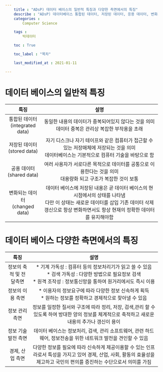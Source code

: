 ```yaml
---
    title : "ADsP) 데이터 베이스의 일반적 특징과 다양한 측면에서의 특징"
    describe : "ADsP) 데이터베이스 통합된 데이터, 저장된 데이터, 응용 데이터, 변화되는 데이터, 기계 가독성, 검색 가독성, 원격 조작성, 정보의 이용측면, 정보 관리측면, 정보 기술 발전 측면, 경제 산업 측면"
    categories : 
        Computer Science   

    tags :
        빅데이터

    toc : True

    toc_label : "목차"        

    last_modified_at : 2021-01-11

---
```

# 데이터 베이스의 일반적 특징

| 특징  | 설명 |
|:---------:|:---------:|
| 통합된 데이터 <br/>(integrated data)|동일한 내용의 데이터가 중복되어있지 않다는 것을 의미 <br/> 데이터 중복은 관리상 복잡한 부작용을 초래|
| 저장된 데이터 <br/>(stored data)| 자기 디스크나 자기 테이프와 같은 컴퓨터가 접근할 수 있는 저장매체에 저장되는 것을 의미 <br/> 데이터베이스는 기본적으로 컴퓨터 기술을 바탕으로 함|
| 공용 데이터 <br/>(shared data)| 여러 사용자가 서로다른 목적으로 데이터를 공통으로 이용한다는 것을 의미 <br/> 대용량화 되고 구조가 복잡한 것이 보통 |
| 변화되는 데이터 <br/>(changed data)| 데이터 베이스에 저장된 내용은 곧 데이터 베이스의 현 시점에서의 상태를 나타냄 <br/> 다만 이 상태는 새로운 데이터를 삽입 기존 데이터 삭제 갱신으로 항상 변화하면서도 항상 현재의 정확한 데이터를 유지해야함|

# 데이터 베이스 다양한 측면에서의 특징 

| 특징  | 설명 |
|:---------:|:---------:|
| 정보의 축적 및 전달측면 |* 기계 가독성 : 컴퓨터 등의 정보처리기가 읽고 쓸 수 있음 <br> * 검색 가독성 : 다양한 방법으로 필요정보 검색 <br> * 원격 조작성 : 정보통신망을 통하여 원거리에서도 즉시 이용|
| 정보의 이용 측면| * 이용자의 정보요구에 따라 다양한 정보 신속하게 획득 <br> * 원하는 정보를 정확하고 경제적으로 찾아낼 수 있음|
| 정보 관리측면| 정보를 일정한 질서와 구조에 따라 정리, 저장, 검색,관리 할 수 있도록 하여 방대한 양의 정보를 체계적으로 축적하고 새로운 내용의 추가나 갱신이 용이 |
| 정보 기술 발전 측면| 데이터 베이스는 정보처리, 검색, 관리 소프트웨어, 관련 하드웨어, 정보전송을 위한 네트워크 발전을 견인할 수 있음|
| 경제, 산업 측면| 다양한 정보를 필요에 따라 신속하게 제공이용할 수 있는 인프라로서 특성을 가지고 있어 경제, 산업, 사회, 활동의 효율성을 제고하고 국민의 편의를 증진하는 수단으로서 의미를 가짐|